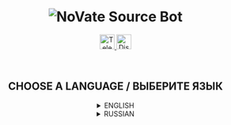 <h1 align="center">
  <img src="https://i.imgur.com/mcZpUH3.png" title="NoVate Source Bot" alt="NoVate Source Bot">
</h1>

<p align="center">
  <a href="https://t.me/novatesource" target="__blank">
    <img src="https://i.imgur.com/qbW4p8Y.png" width="30" height="30" title="Telegram" alt="Telegram">
  </a>
  <a href="https://discord.gg/dYqtDrm6Ju" target="__blank">
    <img src="https://i.imgur.com/TFvPWEX.png" width="30" height="30" title="Discord" alt="Discord">
  </a>
</p>

<br/>

<h2 align="center">
  CHOOSE A LANGUAGE / ВЫБЕРИТЕ ЯЗЫК
</h2>

<details>
  <summary align="center">ENGLISH</summary>

  <h2 align="center">
    NoVate Source Bot for Telegram
  </h2>

  <p align="center">
    <sup>Free open source bot for developers</sup>
  </p>

  ---

  ## :desktop_computer: DESCRIPTION

  They wanted to create their own bot for Telegram using the Aiogram library, but did not know where to start? To your attention Novate Source Bot.AIIOGRAM library with open source code. This code is perfect for those who do not know where to start and what you need to write your bot.

  ---

  ## :anchor: WORK PROGRESS

  Progress of the work done, which is updated as development progresses.
  Edits and updates in systems are possible!

  - General
    - [ ] Registration (/start)
      - [ ] Checking for subscriptions for certain channels
    - [ ] Assistance section
      - [ ] Information about the bot
      - [ ] Bot use rules
    - [ ] Donations
      - [ ] Statistics
  - Administrator
    - [ ] Channels
      - [ ] Add
      - [ ] Delete
      - [ ] Change the type

  ---

  ## :keyboard: TECHNICAL PART

  ### LIBRARIES

  - [Aiogram 3.1.1](https://pypi.org/project/aiogram/) - one of the popular libraries for creating Telegram Bot.
  - [PyMySQL 1.1.0](https://pypi.org/project/pymysql/) - library for working with the MySQL database.
  
  ---

  ## :star: QUICK START

  ### REQUIRED PROGRAMS
  <sup>Links under the sign (*) are optional.</sup>

  - [XAMPP](https://sourceforge.net/projects/xampp/files/latest/download)
  - [HeidiSQL *](https://www.heidisql.com/installers/HeidiSQL_12.6.0.6765_Setup.exe)
  - [Git](https://git-scm.com/downloads)
  - [Visual Studio Code](https://code.visualstudio.com/Download)

  ### INSTALLATION
  <sup>Via Terminal or PowerShell</sup>

  ```
  git clone https://github.com/NoVate911/python-telegram-novatesource-v2.git
  ```

  <br/>

  ```
  cd python-telegram-novatesource-v2
  ```

  <br/>

  ```
  We write "install.bat" and are waiting for the end of the installation of all dependencies
  ```

  <br/>

  ```
  Open "config.py" and enter our values
  ```

  <br/>

  ```
  After configuration, start the "start.bat" file and wait for the launch of the bot
  ```
  
</details>

<details>
  <summary align="center">RUSSIAN</summary>

  <h2 align="center">
    NoVate Source Bot для Telegram
  </h2>

  <p align="center">
    <sup>Бесплатный бот с открытым исходным кодом для разработчиков</sup>
  </p>

  ---

  ## :desktop_computer: ОПИСАНИЕ

  Хотели создать своего бота для Telegram, используя библиотеку Aiogram, но не знали с чего начать? Вашему вниманию NoVate Source Bot. Бот, написанный для Telegram на библиотеке Aiogram с открытым исходным кодом. Данный код отлично подойдёт для тех, кто не знает с чего начать и что нужно для написания своего бота.

  ---

  ## :anchor: ПРОГРЕСС РАБОТЫ

  Прогресс проделанной работы, которая обновляется по мере разработки.
  Возможны правки и обновления в системах!

  - Общий
    - [ ] Регистрация (/start)
      - [ ] Проверка на оформление подписки на определённые каналы
    - [ ] Раздел помощи
      - [ ] Информация о боте
      - [ ] Правила пользования ботом
    - [ ] Пожертвования
      - [ ] Статистика
  - Администратор
    - [ ] Каналы
      - [ ] Добавить
      - [ ] Удалить
      - [ ] Сменить тип

  ---

  ## :keyboard: ТЕХНИЧЕСКАЯ ЧАСТЬ

  ### БИБЛИОТЕКИ

  - [Aiogram 3.1.1](https://pypi.org/project/aiogram/) - одна из популярных библиотек для создания Telegram бота.
  - [PyMySQL 1.1.0](https://pypi.org/project/pymysql/) - библиотека для работы с базой данных MySQL.

  ---

  ## :star: БЫСТРЫЙ СТАРТ

  ### НЕОБХОДИМЫЕ ПРОГРАММЫ
  <sup>Ссылки под знаком (*) не являются обязательными.</sup>

  - [XAMPP](https://sourceforge.net/projects/xampp/files/latest/download)
  - [HeidiSQL *](https://www.heidisql.com/installers/HeidiSQL_12.6.0.6765_Setup.exe)
  - [Git](https://git-scm.com/downloads)
  - [Visual Studio Code](https://code.visualstudio.com/Download)

  ### УСТАНОВКА
  <sup>Через Terminal или PowerShell</sup>

  ```
  git clone https://github.com/NoVate911/python-telegram-novatesource-v2.git
  ```

  <br/>

  ```
  cd python-telegram-novatesource-v2
  ```

  <br/>

  ```
  Пишем "install.bat" и ждём окончания установки всех зависимостей
  ```

  <br/>

  ```
  Открываем "config.py" и вводим свои значения
  ```

  <br/>

  ```
  После настройки запускаем файл "start.bat" и ждём запуска бота
  ```
    
</details>
